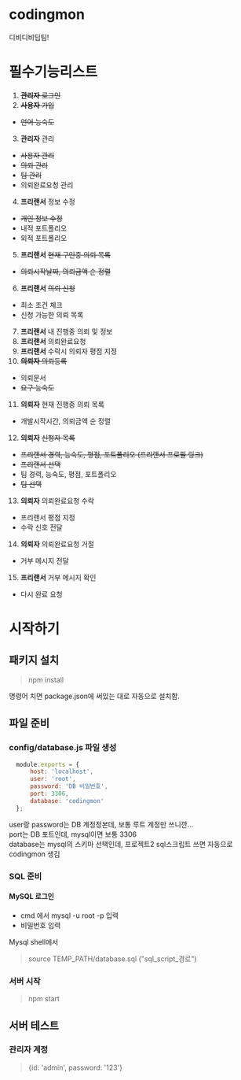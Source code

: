 # codingmon
디비디비딥팀!

# 필수기능리스트
1. ~~**관리자** 로그인~~
2. ~~**사용자** 가입~~
  - ~~언어 능숙도~~
3. **관리자** 관리
  - ~~사용자 관리~~
  - ~~의뢰 관리~~
  - ~~팀 관리~~
  - 의뢰완료요청 관리
4. **프리랜서** 정보 수정
  - ~~개인 정보 수정~~
  - 내적 포트폴리오
  - 외적 포트폴리오
5. **프리랜서** ~~현재 구인중 의뢰 목록~~
  - ~~의뢰시작날짜, 의뢰금액 순 정렬~~
6. **프리랜서** ~~의뢰 신청~~
  - 최소 조건 체크
  - 신청 가능한 의뢰 목록
7. **프리랜서** 내 진행중 의뢰 및 정보
8. **프리랜서** 의뢰완료요청
9. **프리랜서** 수락시 의뢰자 평점 지정
10. ~~**의뢰자** 의뢰등록~~
  - 의뢰문서
  - ~~요구 능숙도~~
11. **의뢰자** 현재 진행중 의뢰 목록
  - 개발시작시간, 의뢰금액 순 정렬
12. **의뢰자** ~~신청자 목록~~
  - ~~프리랜서 경력, 능숙도, 평점, 포트폴리오 (프리랜서 프로필 링크)~~
  - ~~프리랜서 선택~~
  - 팀 경력, 능숙도, 평점, 포트폴리오
  - ~~팀 선택~~
13. **의뢰자** 의뢰완료요청 수락
  - 프리랜서 평점 지정
  - 수락 신호 전달
14. **의뢰자** 의뢰완료요청 거절
  - 거부 메시지 전달
15. **프리랜서** 거부 메시지 확인
  - 다시 완료 요청

# 시작하기

## 패키지 설치

>  npm install

명령어 치면 package.json에 써있는 대로 자동으로 설치함.

## 파일 준비

### config/database.js 파일 생성
```javascript
  module.exports = {
      host: 'localhost',
      user: 'root',
      password: 'DB 비밀번호',
      port: 3306,
      database: 'codingmon'
  };
```
user랑 password는 DB 계정정본데, 보통 루트 계정만 쓰니깐...  
port는 DB 포트인데, mysql이면 보통 3306  
database는 mysql의 스키마 선택인데, 프로젝트2 sql스크립트 쓰면 자동으로 codingmon 생김

### SQL 준비
#### MySQL 로그인
- cmd 에서 mysql -u root -p 입력
- 비밀번호 입력  

Mysql shell에서 
> source TEMP_PATH/database.sql ("sql_script_경로")

### 서버 시작
> npm start

## 서버 테스트
### 관리자 계정
> {id: 'admin', password: '123'}
